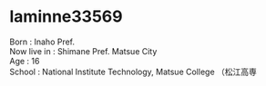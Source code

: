 # laminne33569

Born : Inaho Pref.  
Now live in : Shimane Pref. Matsue City  
Age : 16  
School : National Institute Technology, Matsue College （松江高専 
